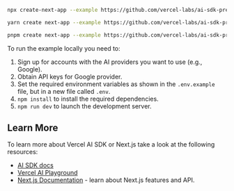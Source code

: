 
```bash
npx create-next-app --example https://github.com/vercel-labs/ai-sdk-preview-pdf-support ai-sdk-preview-pdf-support-example
```

```bash
yarn create next-app --example https://github.com/vercel-labs/ai-sdk-preview-pdf-support ai-sdk-preview-pdf-support-example
```

```bash
pnpm create next-app --example https://github.com/vercel-labs/ai-sdk-preview-pdf-support ai-sdk-preview-pdf-support-example
```

To run the example locally you need to:

1. Sign up for accounts with the AI providers you want to use (e.g., Google).
2. Obtain API keys for Google provider.
3. Set the required environment variables as shown in the `.env.example` file, but in a new file called `.env`.
4. `npm install` to install the required dependencies.
5. `npm run dev` to launch the development server.


## Learn More

To learn more about Vercel AI SDK or Next.js take a look at the following resources:

- [AI SDK docs](https://sdk.vercel.ai/docs)
- [Vercel AI Playground](https://play.vercel.ai)
- [Next.js Documentation](https://nextjs.org/docs) - learn about Next.js features and API.

